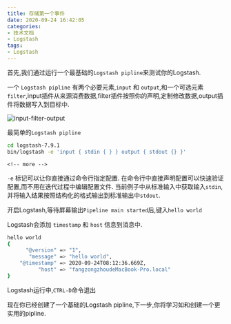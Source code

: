 ```yaml
---
title: 存储第一个事件
date: 2020-09-24 16:42:05
categories:
- 技术文档
- Logstash
tags:
- Logstash
---
```


首先,我们通过运行一个最基础的`Logstash pipline`来测试你的Logstash.

一个 `Logstash pipline` 有两个必要元素,`input` 和 `output`,和一个可选元素`filter`,input插件从来源消费数据,filter插件按照你的声明,定制修改数据,output插件将数据写入到目标中.

![input-filter-output](https://www.elastic.co/guide/en/logstash/current/static/images/basic_logstash_pipeline.png)

最简单的`Logstash pipline`

```bash
cd logstash-7.9.1
bin/logstash -e 'input { stdin { } } output { stdout {} }'
```

`<!-- more -->`

`-e` 标记可以让你直接通过命令行指定配置. 在命令行中直接声明配置可以快速验证配置,而不用在迭代过程中编辑配置文件. 当前例子中从标准输入中获取输入`stdin`,并将输入结果按照结构化的格式输出到标准输出中`stdout`.

开启Logstash,等待屏幕输出`Pipeline main started`后,键入`hello world`

Logstash会添加 `timestamp` 和 `host` 信息到消息中.

```bash
hello world
{
      "@version" => "1",
       "message" => "hello world",
    "@timestamp" => 2020-09-24T08:12:36.669Z,
          "host" => "fangzongzhoudeMacBook-Pro.local"
}
```

Logstash运行中,`CTRL-D`命令退出

现在你已经创建了一个基础的Logstash pipline,下一步,你将学习如和创建一个更实用的pipline.
